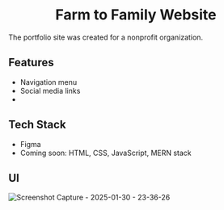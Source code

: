 <h1 align="center">Farm to Family Website </h1>

The portfolio site was created for a nonprofit organization.  

## Features
- Navigation menu
- Social media links
- 

## Tech Stack
- Figma
- Coming soon: HTML, CSS, JavaScript, MERN stack

## UI
![Screenshot Capture - 2025-01-30 - 23-36-26](https://github.com/user-attachments/assets/3d8e5a85-4097-43ed-b754-7517d72e4da5)
